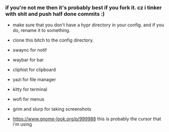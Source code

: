 ### if you're not me then it's probably best if you fork it. cz i tinker with shit and push half done commits :)
- make sure that you don't have a hypr directory in your config. and if you do, rename it to something.
- clone this bitch to the config directory. 

- swaync for notif
- waybar for bar
- cliphist for clipboard
- yazi for file manager
- kitty for terminal
- wofi for menus
- grim and slurp for taking screenshots
- https://www.gnome-look.org/p/999988 this is probably the cursor that i'm using
